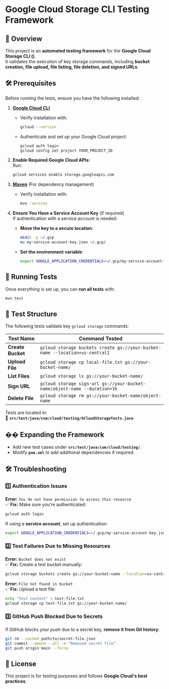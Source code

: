 # Google Cloud Storage CLI Testing Framework

## 📌 Overview

This project is an **automated testing framework** for the **Google Cloud Storage CLI ()**.  
It validates the execution of key storage commands, including **bucket creation, file upload, file listing, file deletion, and signed URLs**.

## 🛠️ Prerequisites

Before running the tests, ensure you have the following installed:

1. **[Google Cloud CLI](https://cloud.google.com/sdk/docs/install)**

   - Verify installation with:
     ```sh
     gcloud --version
     ```
   - Authenticate and set up your Google Cloud project:
     ```sh
     gcloud auth login
     gcloud config set project YOUR_PROJECT_ID
     ```

2. **Enable Required Google Cloud APIs:**  
   Run:

   ```sh
   gcloud services enable storage.googleapis.com
   ```

3. **[Maven](https://maven.apache.org/)** (For dependency management)

   - Verify installation with:
     ```sh
     mvn -version
     ```

4. **Ensure You Have a Service Account Key** (if required)  
   If authentication with a service account is needed:
   - **Move the key to a secure location**:
     ```sh
     mkdir -p ~/.gcp
     mv my-service-account-key.json ~/.gcp/
     ```
   - **Set the environment variable**:
     ```sh
     export GOOGLE_APPLICATION_CREDENTIALS=~/.gcp/my-service-account-key.json
     ```

## 🚀 Running Tests

Once everything is set up, you can **run all tests** with:

```sh
mvn test
```

## 📂 Test Structure

The following tests validate key `gcloud storage` commands:

| **Test Name**     | **Command Tested**                                                           |
| ----------------- | ---------------------------------------------------------------------------- |
| **Create Bucket** | `gcloud storage buckets create gs://your-bucket-name --location=us-central1` |
| **Upload File**   | `gcloud storage cp local-file.txt gs://your-bucket-name/`                    |
| **List Files**    | `gcloud storage ls gs://your-bucket-name/`                                   |
| **Sign URL**      | `gcloud storage sign-url gs://your-bucket-name/object-name --duration=1h`    |
| **Delete File**   | `gcloud storage rm gs://your-bucket-name/object-name`                        |

Tests are located in:  
📁 **`src/test/java/com/cloud/testing/GCloudStorageTests.java`**

## ��️ Expanding the Framework

- Add new test cases under **`src/test/java/com/cloud/testing/`**.
- Modify **`pom.xml`** to add additional dependencies if required.

## 🛠️ Troubleshooting

### **1️⃣ Authentication Issues**

**Error:** `You do not have permission to access this resource`  
✅ **Fix:** Make sure you’re authenticated:

```sh
gcloud auth login
```

If using a **service account**, set up authentication:

```sh
export GOOGLE_APPLICATION_CREDENTIALS=~/.gcp/my-service-account-key.json
```

### **2️⃣ Test Failures Due to Missing Resources**

**Error:** `Bucket does not exist`  
✅ **Fix:** Create a test bucket manually:

```sh
gcloud storage buckets create gs://your-bucket-name --location=us-central1
```

**Error:** `File not found in bucket`  
✅ **Fix:** Upload a test file:

```sh
echo "Test content" > test-file.txt
gcloud storage cp test-file.txt gs://your-bucket-name/
```

### **3️⃣ GitHub Push Blocked Due to Secrets**

If GitHub blocks your push due to a secret key, **remove it from Git history**:

```sh
git rm --cached path/to/secret-file.json
git commit --amend --all -m "Removed secret file"
git push origin main --force
```

## 📜 License

This project is for testing purposes and follows **Google Cloud's best practices**.

